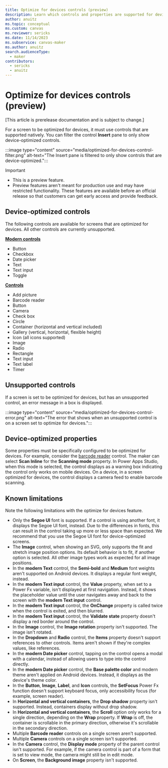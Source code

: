 ```yaml
---
title: Optimize for devices controls (preview)
description: Learn which controls and properties are supported for device-optimized screens.
author: anuitz
ms.topic: conceptual
ms.custom: canvas
ms.reviewer: sericks
ms.date: 11/14/2023
ms.subservice: canvas-maker
ms.author: anuitz
search.audienceType: 
  - maker
contributors:
  - sericks
  - anuitz
---
```


# Optimize for devices controls (preview)
[This article is prerelease documentation and is subject to change.]

For a screen to be optimized for devices, it must use controls that are supported natively. You can filter the control **Insert** pane to only show device-optimized controls. 

:::image type="content" source="media/optimized-for-devices-control-filter.png" alt-text="The Insert pane is filtered to only show controls that are device-optimized.":::

> [!Important]
> - This is a preview feature.
> - Preview features aren't meant for production use and may have restricted functionality. These features are available before an official release so that customers can get early access and provide feedback.

## Device-optimized controls
The following controls are available for screens that are optimized for devices. All other controls are currently unsupported.

[**Modern controls**](../maker/canvas-apps/controls/modern-controls/modern-controls-reference.md)
 - Button
 - Checkbox
 - Date picker
 - Text
 - Text input
 - Toggle

 [**Controls**](../maker/canvas-apps/reference-properties.md)
 - Add picture
 - Barcode reader
 - Button
 - Camera
 - Check box
 - Circle
 - Container (horizontal and vertical included)
 - Gallery (vertical, horizontal, flexible height)
 - Icon (all icons supported)
 - Image
 - Radio
 - Rectangle
 - Text input
 - Text label
 - Timer

## Unsupported controls

If a screen is set to be optimized for devices, but has an unsupported control, an error message in a box is displayed. 

:::image type="content" source="media/optimized-for-devices-control-error.png" alt-text="The error that shows when an unsupported control is on a screen set to optimize for devices.":::

## Device-optimized properties

Some properties must be specifically configured to be optimized for devices. For example, consider the [barcode reader](../maker/canvas-apps/controls/control-barcodereader.md) control. The maker can select **Scan Inline** for the **Scanning mode** property. In Power Apps Studio, when this mode is selected, the control displays as a warning box indicating the control only works on mobile devices. On a device, in a screen optimized for devices, the control displays a camera feed to enable barcode scanning.

## Known limitations

Note the following limitations with the optimize for devices feature.

 - Only the **Segoe UI** font is supported. If a control is using another font, it displays the Segoe UI font, instead. Due to the differences in fonts, this can result in the control taking up more or less space than expected. We recommend that you use the Segoe UI font for device-optimized screens.
 - The **Image** control, when showing an SVG, only supports the fit and stretch image position options. Its default behavior is to fit, if another option is selected. All other image types work as expected for all image positions. 
 - In the **modern Text** control, the **Semi-bold** and **Medium** font weights aren't supported on Android devices. It displays a regular font weight, instead.
 - In the **modern Text input** control, the **Value** property, when set to a Power Fx variable, isn't displayed at first navigation. Instead, it shows the placeholder value until the user navigates away and back to the screen with the **modern Text input** control.
 - In the **modern Text input** control, the **OnChange** property is called twice when the control is exited, and then blurred.
 - In the **modern Text input** control, the **Validate state** property doesn't display a red border around the control. 
 - In the **Image** control, the **Image rotation** property isn't supported. The image isn't rotated.
 - In the **Dropdown** and **Radio** control, the **Items** property doesn't support references to other controls. Items aren't shown if they're complex values, like references. 
 - In the **modern Date picker** control, tapping on the control opens a modal with a calendar, instead of allowing users to type into the control directly. 
 - In the **modern Date picker** control, the **Base palette color** and modern theme aren't applied on Android devices. Instead, it displays as the device's theme color.
 - In the **Button**, **Image**, **Label**, and **Icon** controls, the **SetFocus** Power Fx function doesn't support keyboard focus, only accessibility focus (for example, screen reader).
 - In **Horizontal and vertical containers**, the **Drop shadow** property isn't supported. Instead, containers display without drop shadow. 
 - In **Horizontal and vertical containers**, the **Scroll** option only works for a single direction, depending on the **Wrap** property. If **Wrap** is off, the container is scrollable in the primary direction, otherwise it's scrollable in the secondary direction. 
 - Multiple **Barcode reader** controls on a single screen aren't supported.
 - Multiple **Camera** controls on a single screen isn't supported. 
 - In the **Camera** control, the **Display mode** property of the parent control isn't supported. For example, if the camera control is part of a form that is set to view mode, the camera might still be in edit mode. 
 - On **Screen**, the **Background image** property isn't supported.
